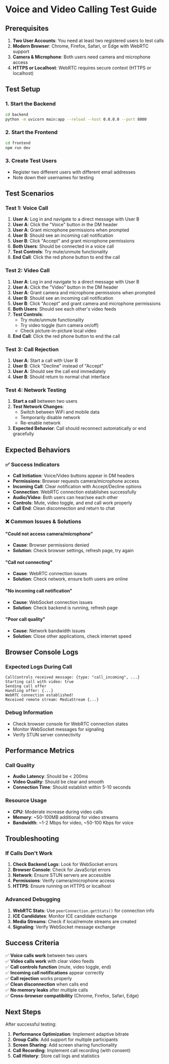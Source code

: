 # Voice and Video Calling Test Guide

## Prerequisites

1. **Two User Accounts**: You need at least two registered users to test calls
2. **Modern Browser**: Chrome, Firefox, Safari, or Edge with WebRTC support
3. **Camera & Microphone**: Both users need camera and microphone access
4. **HTTPS or Localhost**: WebRTC requires secure context (HTTPS or localhost)

## Test Setup

### 1. Start the Backend
```bash
cd backend
python -m uvicorn main:app --reload --host 0.0.0.0 --port 8000
```

### 2. Start the Frontend
```bash
cd frontend
npm run dev
```

### 3. Create Test Users
- Register two different users with different email addresses
- Note down their usernames for testing

## Test Scenarios

### Test 1: Voice Call
1. **User A**: Log in and navigate to a direct message with User B
2. **User A**: Click the "Voice" button in the DM header
3. **User A**: Grant microphone permissions when prompted
4. **User B**: Should see an incoming call notification
5. **User B**: Click "Accept" and grant microphone permissions
6. **Both Users**: Should be connected in a voice call
7. **Test Controls**: Try mute/unmute functionality
8. **End Call**: Click the red phone button to end the call

### Test 2: Video Call
1. **User A**: Log in and navigate to a direct message with User B
2. **User A**: Click the "Video" button in the DM header
3. **User A**: Grant camera and microphone permissions when prompted
4. **User B**: Should see an incoming call notification
5. **User B**: Click "Accept" and grant camera and microphone permissions
6. **Both Users**: Should see each other's video feeds
7. **Test Controls**: 
   - Try mute/unmute functionality
   - Try video toggle (turn camera on/off)
   - Check picture-in-picture local video
8. **End Call**: Click the red phone button to end the call

### Test 3: Call Rejection
1. **User A**: Start a call with User B
2. **User B**: Click "Decline" instead of "Accept"
3. **User A**: Should see the call end immediately
4. **User B**: Should return to normal chat interface

### Test 4: Network Testing
1. **Start a call** between two users
2. **Test Network Changes**:
   - Switch between WiFi and mobile data
   - Temporarily disable network
   - Re-enable network
3. **Expected Behavior**: Call should reconnect automatically or end gracefully

## Expected Behaviors

### ✅ Success Indicators
- **Call Initiation**: Voice/Video buttons appear in DM headers
- **Permissions**: Browser requests camera/microphone access
- **Incoming Call**: Clear notification with Accept/Decline options
- **Connection**: WebRTC connection establishes successfully
- **Audio/Video**: Both users can hear/see each other
- **Controls**: Mute, video toggle, and end call work properly
- **Call End**: Clean disconnection and return to chat

### ❌ Common Issues & Solutions

#### "Could not access camera/microphone"
- **Cause**: Browser permissions denied
- **Solution**: Check browser settings, refresh page, try again

#### "Call not connecting"
- **Cause**: WebRTC connection issues
- **Solution**: Check network, ensure both users are online

#### "No incoming call notification"
- **Cause**: WebSocket connection issues
- **Solution**: Check backend is running, refresh page

#### "Poor call quality"
- **Cause**: Network bandwidth issues
- **Solution**: Close other applications, check internet speed

## Browser Console Logs

### Expected Logs During Call
```
CallControls received message: {type: "call_incoming", ...}
Starting call with video: true
Sending call offer
Handling offer: {...}
WebRTC connection established!
Received remote stream: MediaStream {...}
```

### Debug Information
- Check browser console for WebRTC connection states
- Monitor WebSocket messages for signaling
- Verify STUN server connectivity

## Performance Metrics

### Call Quality
- **Audio Latency**: Should be < 200ms
- **Video Quality**: Should be clear and smooth
- **Connection Time**: Should establish within 5-10 seconds

### Resource Usage
- **CPU**: Moderate increase during video calls
- **Memory**: ~50-100MB additional for video streams
- **Bandwidth**: ~1-2 Mbps for video, ~50-100 Kbps for voice

## Troubleshooting

### If Calls Don't Work
1. **Check Backend Logs**: Look for WebSocket errors
2. **Browser Console**: Check for JavaScript errors
3. **Network**: Ensure STUN servers are accessible
4. **Permissions**: Verify camera/microphone access
5. **HTTPS**: Ensure running on HTTPS or localhost

### Advanced Debugging
1. **WebRTC Stats**: Use `peerConnection.getStats()` for connection info
2. **ICE Candidates**: Monitor ICE candidate exchange
3. **Media Streams**: Check if local/remote streams are created
4. **Signaling**: Verify WebSocket message exchange

## Success Criteria

✅ **Voice calls work** between two users  
✅ **Video calls work** with clear video feeds  
✅ **Call controls function** (mute, video toggle, end)  
✅ **Incoming call notifications** appear correctly  
✅ **Call rejection** works properly  
✅ **Clean disconnection** when calls end  
✅ **No memory leaks** after multiple calls  
✅ **Cross-browser compatibility** (Chrome, Firefox, Safari, Edge)  

## Next Steps

After successful testing:
1. **Performance Optimization**: Implement adaptive bitrate
2. **Group Calls**: Add support for multiple participants
3. **Screen Sharing**: Add screen sharing functionality
4. **Call Recording**: Implement call recording (with consent)
5. **Call History**: Store call logs and statistics 